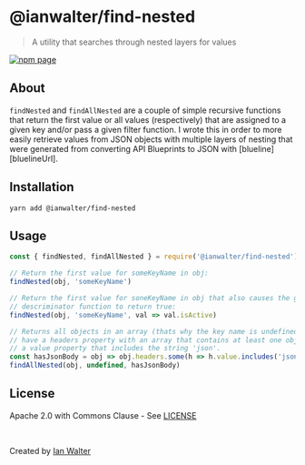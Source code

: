 # @ianwalter/find-nested
> A utility that searches through nested layers for values

[![npm page][npmImage]][npmUrl]

## About

`findNested` and `findAllNested` are a couple of simple recursive functions that
return the first value or all values (respectively) that are assigned to a given
key and/or pass a given filter function. I wrote this in order to more easily
retrieve values from JSON objects with multiple layers of nesting that were
generated from converting API Blueprints to JSON with [blueline][bluelineUrl].

## Installation

```console
yarn add @ianwalter/find-nested
```

## Usage

```js
const { findNested, findAllNested } = require('@ianwalter/find-nested')

// Return the first value for someKeyName in obj:
findNested(obj, 'someKeyName')

// Return the first value for soneKeyName in obj that also causes the given
// descriminator function to return true:
findNested(obj, 'someKeyName', val => val.isActive)

// Returns all objects in an array (thats why the key name is undefined) that
// have a headers property with an array that contains at least one object with
// a value property that includes the string 'json'.
const hasJsonBody = obj => obj.headers.some(h => h.value.includes('json'))
findAllNested(obj, undefined, hasJsonBody)
```

## License

Apache 2.0 with Commons Clause - See [LICENSE][licenseUrl]

&nbsp;

Created by [Ian Walter](https://iankwalter.com)

[npmImage]: https://img.shields.io/npm/v/@ianwalter/find-nested.svg
[npmUrl]: https://www.npmjs.com/package/@ianwalter/find-nested
[licenseUrl]: https://github.com/ianwalter/find-nested/blob/master/LICENSE
